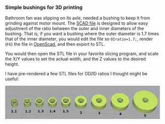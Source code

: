 ### Simple bushings for 3D printing

Bathroom fan was slipping on its axle, needed a bushing to keep it
from grinding against motor mount. The [SCAD file][scad] is designed
to allow easy adjustment of the ratio between the outer and inner
diameters of the bushing. That is, if you want a bushing where the
outer diameter is 1.7 times that of the inner diameter, you would edit
the file so `OIratio=1.7;`, render (`F6`) the file in [OpenScad][os],
and then export to STL.

You would then open the STL file in your favorite slicing program, and
scale the X/Y values to set the actual width, and the Z values to the
desired height.

I have pre-rendered a few STL files for OD/ID ratios I thought might be useful:

![Sample in Cura](BushingSTLfiles.png)


[scad]: GenericBushing.scad
[os]: https://www.openscad.org/downloads.html
